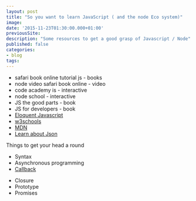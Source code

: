 ```yaml
---
layout: post
title: "So you want to learn JavaScript ( and the node Eco system)"
image:
date: '2015-11-23T01:30:00.000+01:00'
previousSite:
description: "Some resources to get a good grasp of Javascript / Node"
published: false
categories:
- blog
tags:
---
```


<!-- # 04 So you want to learn JavaScript ( and the node Eco system) -->

- safari book online tutorial js - books
- node video safari book online - video 
- code academy is - interactive 
- node school - interactive 
- JS the good parts - book
- JS for developers - book 
- [Eloquent Javascript](https://eloquentjavascript.net/)
- [w3schools](https://www.w3schools.com/js/default.asp)
- [MDN](https://developer.mozilla.org/en-US/docs/Web/JavaScript)
- [Learn about Json](https://www.w3schools.com/json/json_intro.asp)


Things to get your head a round 

- Syntax 
- Asynchronous programming
- [Callback](https://www.tutorialspoint.com//nodejs/nodejs_callbacks_concept.htm)

<!-- https://github.com/maxogden/art-of-node#callbacks -->
- Closure 
- Prototype 
- Promises 
